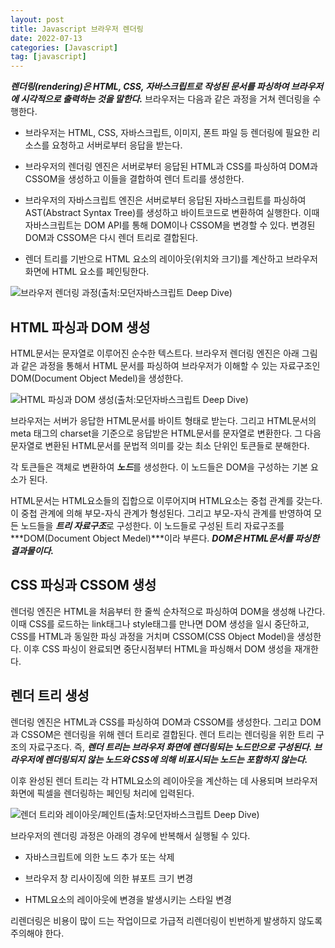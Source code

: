 ```yaml
---
layout: post
title: Javascript 브라우저 렌더링
date: 2022-07-13
categories: [Javascript]
tag: [javascript]
---
```


***렌더링(rendering)은 HTML, CSS, 자바스크립트로 작성된 문서를 파싱하여 브라우저에 시각적으로 출력하는 것을 말한다.*** 브라우저는 다음과 같은 과정을 거쳐 렌더링을 수행한다.

- 브라우저는 HTML, CSS, 자바스크립트, 이미지, 폰트 파일 등 렌더링에 필요한 리소스를 요청하고 서버로부터 응답을 받는다.

- 브라우저의 렌더링 엔진은 서버로부터 응답된 HTML과 CSS를 파싱하여 DOM과 CSSOM을 생성하고 이들을 결합하여 렌더 트리를 생성한다.

- 브라우저의 자바스크립트 엔진은 서버로부터 응답된 자바스크립트를 파싱하여 AST(Abstract Syntax Tree)를 생성하고 바이트코드로 변환하여 실행한다. 이때 자바스크립트는 DOM API를 통해 DOM이나 CSSOM을 변경할 수 있다. 변경된 DOM과 CSSOM은 다시 렌더 트리로 결합된다.

- 렌더 트리를 기반으로 HTML 요소의 레이아웃(위치와 크기)를 계산하고 브라우저 화면에 HTML 요소를 페인팅한다.

![브라우저 렌더링 과정(출처:모던자바스크립트 Deep Dive)](../../assets/img/브라우저_렌더링_과정.png)

## HTML 파싱과 DOM 생성

HTML문서는 문자열로 이루어진 순수한 텍스트다. 브라우저 렌더링 엔진은 아래 그림과 같은 과정을 통해서 HTML 문서를 파싱하여 브라우저가 이해할 수 있는 자료구조인 DOM(Document Object Medel)을 생성한다.

![HTML 파싱과 DOM 생성(출처:모던자바스크립트 Deep Dive)](../../assets/img/HTML_파싱_DOM_생성.png)

브라우저는 서버가 응답한 HTML문서를 바이트 형태로 받는다. 그리고 HTML문서의 meta 태그의 charset을 기준으로 응답받은 HTML문서를 문자열로 변환한다. 그 다음 문자열로 변환된 HTML문서를 문법적 의미를 갖는 최소 단위인 토큰들로 분해한다.

각 토큰들은 객체로 변환하여 ***노드***를 생성한다. 이 노드들은 DOM을 구성하는 기본 요소가 된다.

HTML문서는 HTML요소들의 집합으로 이루어지며 HTML요소는 중첩 관계를 갖는다. 이 중첩 관계에 의해 부모-자식 관계가 형성된다. 그리고 부모-자식 관계를 반영하여 모든 노드들을 ***트리 자료구조***로 구성한다. 이 노드들로 구성된 트리 자료구조를 ***DOM(Document Object Medel)***이라 부른다. ***DOM은 HTML문서를 파싱한 결과물이다.***

## CSS 파싱과 CSSOM 생성

렌더링 엔진은 HTML을 처음부터 한 줄씩 순차적으로 파싱하여 DOM을 생성해 나간다. 이때 CSS를 로드하는 link태그나 style태그를 만나면 DOM 생성을 일시 중단하고, CSS를 HTML과 동일한 파싱 과정을 거치며 CSSOM(CSS Object Model)을 생성한다. 이후 CSS 파싱이 완료되면 중단시점부터 HTML을 파싱해서 DOM 생성을 재개한다.

## 렌더 트리 생성

렌더링 엔진은 HTML과 CSS를 파싱하여 DOM과 CSSOM를 생성한다. 그리고 DOM과 CSSOM은 렌더링을 위해 렌더 트리로 결합된다. 렌더 트리는 렌더링을 위한 트리 구조의 자료구조다. 즉, ***렌더 트리는 브라우저 화면에 렌더링되는 노드만으로 구성된다. 브라우저에 렌더링되지 않는 노드와 CSS에 의해 비표시되는 노드는 포함하지 않는다.***

이후 완성된 렌더 트리는 각 HTML요소의 레이아웃을 계산하는 데 사용되며 브라우저 화면에 픽셀을 렌더링하는 페인팅 처리에 입력된다.

![렌더 트리와 레이아웃/페인트(출처:모던자바스크립트 Deep Dive)](../../assets/img/렌더트리_처리_과정.png)

브라우저의 렌더링 과정은 아래의 경우에 반복해서 실행될 수 있다.

- 자바스크립트에 의한 노드 추가 또는 삭제

- 브라우저 창 리사이징에 의한 뷰포트 크기 변경

- HTML요소의 레이아웃에 변경을 발생시키는 스타일 변경

리렌더링은 비용이 많이 드는 작업이므로 가급적 리렌더링이 빈번하게 발생하지 않도록 주의해야 한다.

